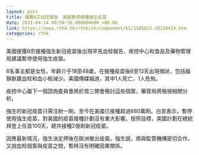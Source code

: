 ```yaml
---
layout: post
title: 接獲6宗血栓報告　美國暫停接種強生疫苗
date: 2021-04-14 00:58:38.000000000 +08:00
link: https://news.rthk.hk/rthk/ch/component/k2/1585633-20210414.htm
categories: rthk
---
```


美國接獲6宗接種強生新冠疫苗後出現罕見血栓報告，疾控中心和食品及藥物管理局建議暫停使用強生疫苗。

6名事主都是女性，年齡介乎18至48歲，在接種疫苗後6至13天出現徵狀，包括腦靜脈竇血栓和血小板減少。美國傳媒報道，其中1人死亡、1人危殆。

疾控中心屬下一個諮詢委員會將於周三開會檢討這些個案，藥管局將檢視相關分析。

強生的新冠疫苗只需注射一劑，至今在美國已接種超過680萬劑。白宮表示，暫停使用強生疫苗，對美國的疫苗接種計劃沒有重大影響。按照目標，美國計劃在總統拜登上任首100天，總共接種2億劑新冠疫苗。

因應最新情況，強生決定押後在歐洲推出疫苗。強生說，將與監管機構密切合作，又說血栓個案與疫苗之間，暫時沒有明確因果關係。
